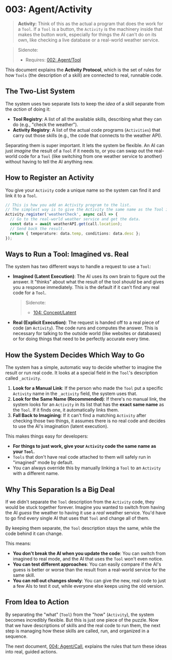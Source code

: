 # 003: Agent/Activity

> **Activity:** Think of this as the actual a program that does the work for a `Tool`. If a `Tool` is a button, the `Activity` is the machinery inside that makes the button work, especially for things the AI can't do on its own, like checking a live database or a real-world weather service.

> Sidenote:
> - Requires: [002: Agent/Tool](./002_agent_tool.md)

This document explains the **Activity Protocol**, which is the set of rules for how `Tools` (the description of a skill) are connected to real, runnable code.

## The Two-List System

The system uses two separate lists to keep the *idea* of a skill separate from the *action* of doing it:

- **Tool Registry**: A list of all the available skills, describing what they can do (e.g., "check the weather").
- **Activity Registry**: A list of the actual code programs (`Activities`) that carry out those skills (e.g., the code that connects to the weather API).

Separating them is super important. It lets the system be flexible. An AI can just *imagine* the result of a `Tool` if it needs to, or you can swap out the real-world code for a `Tool` (like switching from one weather service to another) without having to tell the AI anything new.

## How to Register an Activity

You give your `Activity` code a unique name so the system can find it and link it to a `Tool`.

```typescript
// This is how you add an Activity program to the list.
// The simplest way is to give the Activity the same name as the Tool it's for.
Activity.register('weatherCheck', async call => {
  // Go to the real-world weather service and get the data.
  const data = await weatherAPI.get(call.location);
  // Send back the result.
  return { temperature: data.temp, conditions: data.desc };
});
```

## Ways to Run a Tool: Imagined vs. Real

The system has two different ways to handle a request to use a `Tool`:

- **Imagined (Latent Execution)**: The AI uses its own brain to figure out the answer. It "thinks" about what the result of the tool *should* be and gives you a response immediately. This is the default if it can't find any real code for a `Tool`.
  > Sidenote:
  > - [104: Concept/Latent](./104_concept_latent.md)
- **Real (Explicit Execution)**: The request is handed off to a real piece of code (an `Activity`). The code runs and computes the answer. This is necessary for talking to the outside world (like websites or databases) or for doing things that need to be perfectly accurate every time.

## How the System Decides Which Way to Go

The system has a simple, automatic way to decide whether to imagine the result or run real code. It looks at a special field in the `Tool`'s description called `_activity`.

1.  **Look for a Manual Link**: If the person who made the `Tool` put a specific `Activity` name in the `_activity` field, the system uses that.
2.  **Look for the Same Name (Recommended)**: If there's no manual link, the system looks for an `Activity` in its list that has the **exact same name** as the `Tool`. If it finds one, it automatically links them.
3.  **Fall Back to Imagining**: If it can't find a matching `Activity` after checking those two things, it assumes there is no real code and decides to use the AI's imagination (latent execution).

This makes things easy for developers:

- **For things to just work, give your `Activity` code the same name as your `Tool`.**
- `Tools` that don't have real code attached to them will safely run in "imagined" mode by default.
- You can always override this by manually linking a `Tool` to an `Activity` with a different name.

## Why This Separation Is a Big Deal

If we didn't separate the `Tool` description from the `Activity` code, they would be stuck together forever. Imagine you wanted to switch from having the AI *guess* the weather to having it use a *real* weather service. You'd have to go find every single AI that uses that `Tool` and change all of them.

By keeping them separate, the `Tool` description stays the same, while the code behind it can change.

This means:

- **You don't break the AI when you update the code**: You can switch from imagined to real mode, and the AI that uses the `Tool` won't even notice.
- **You can test different approaches**: You can easily compare if the AI's guess is better or worse than the result from a real-world service for the same skill.
- **You can roll out changes slowly**: You can give the new, real code to just a few AIs to test it out, while everyone else keeps using the old version.

## From Idea to Action

By separating the "what" (`Tool`) from the "how" (`Activity`), the system becomes incredibly flexible. But this is just one piece of the puzzle. Now that we have descriptions of skills and the real code to run them, the next step is managing how these skills are called, run, and organized in a sequence.

The next document, [004: Agent/Call](./004_agent_call.md), explains the rules that turn these ideas into real, guided actions.
